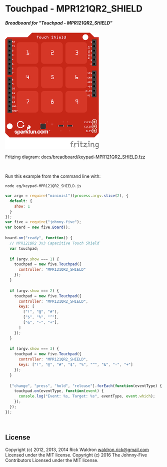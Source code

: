 <!--remove-start-->

# Touchpad - MPR121QR2_SHIELD

<!--remove-end-->






##### Breadboard for "Touchpad - MPR121QR2_SHIELD"



![docs/breadboard/keypad-MPR121QR2_SHIELD.png](breadboard/keypad-MPR121QR2_SHIELD.png)<br>

Fritzing diagram: [docs/breadboard/keypad-MPR121QR2_SHIELD.fzz](breadboard/keypad-MPR121QR2_SHIELD.fzz)

&nbsp;




Run this example from the command line with:
```bash
node eg/keypad-MPR121QR2_SHIELD.js
```


```javascript
var argv = require("minimist")(process.argv.slice(2), {
  default: {
    show: 1
  }
});
var five = require("johnny-five");
var board = new five.Board();

board.on("ready", function() {
  // MPR121QR2 3x3 Capacitive Touch Shield
  var touchpad;

  if (argv.show === 1) {
    touchpad = new five.Touchpad({
      controller: "MPR121QR2_SHIELD"
    });
  }

  if (argv.show === 2) {
    touchpad = new five.Touchpad({
      controller: "MPR121QR2_SHIELD",
      keys: [
        ["!", "@", "#"],
        ["$", "%", "^"],
        ["&", "-", "+"],
      ]
    });
  }

  if (argv.show === 3) {
    touchpad = new five.Touchpad({
      controller: "MPR121QR2_SHIELD",
      keys: ["!", "@", "#", "$", "%", "^", "&", "-", "+"]
    });
  }

  ["change", "press", "hold", "release"].forEach(function(eventType) {
    touchpad.on(eventType, function(event) {
      console.log("Event: %s, Target: %s", eventType, event.which);
    });
  });
});

```








&nbsp;

<!--remove-start-->

## License
Copyright (c) 2012, 2013, 2014 Rick Waldron <waldron.rick@gmail.com>
Licensed under the MIT license.
Copyright (c) 2016 The Johnny-Five Contributors
Licensed under the MIT license.

<!--remove-end-->
